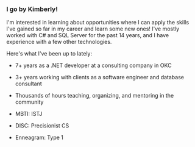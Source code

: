 ### I go by Kimberly!

I'm interested in learning about opportunities where I can apply the skills I've gained so far in my career and learn some new ones! I've mostly worked with C# and SQL Server for the past 14 years, and I have experience with a few other technologies. 

Here's what I've been up to lately:
* 7+ years as a .NET developer at a consulting company in OKC
* 3+ years working with clients as a software engineer and database consultant
* Thousands of hours teaching, organizing, and mentoring in the community 

* MBTI: ISTJ
* DISC: Precisionist CS 
* Enneagram: Type 1
